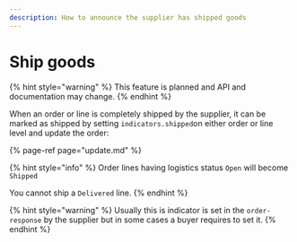 ```yaml
---
description: How to announce the supplier has shipped goods
---
```


# Ship goods

{% hint style="warning" %}
This feature is planned and API and documentation may change. 
{% endhint %}

When an order or line is completely shipped by the supplier, it can be marked as shipped by setting `indicators.shipped`on either order or line level and update the order:

{% page-ref page="update.md" %}

{% hint style="info" %}
Order lines having logistics status `Open` will become `Shipped`

You cannot ship a `Delivered` line.
{% endhint %}

{% hint style="warning" %}
Usually this is indicator is set in the `order-response` by the supplier but in some cases a buyer requires to set it.
{% endhint %}



